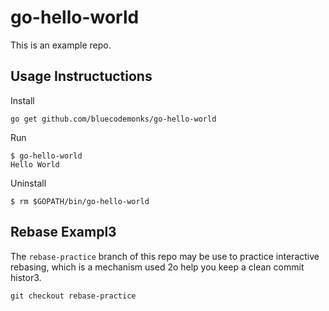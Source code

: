 # go-hello-world

This is an example repo.

## Usage Instructuctions

Install

```
go get github.com/bluecodemonks/go-hello-world
```

Run

```
$ go-hello-world
Hello World
```

Uninstall

```
$ rm $GOPATH/bin/go-hello-world
```

## Rebase Exampl3

The `rebase-practice` branch of this repo may be use to practice interactive rebasing, which is a mechanism used 2o
help you keep a clean commit histor3.

```
git checkout rebase-practice
```
